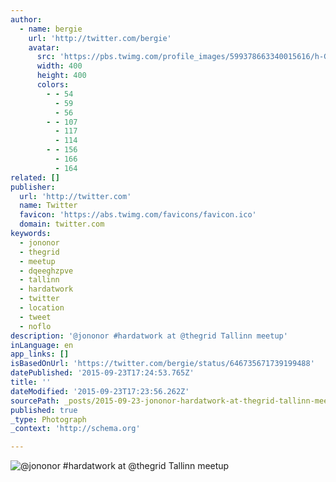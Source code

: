 ```yaml
---
author:
  - name: bergie
    url: 'http://twitter.com/bergie'
    avatar:
      src: 'https://pbs.twimg.com/profile_images/599378663340015616/h-G2oKu5_400x400.jpg'
      width: 400
      height: 400
      colors:
        - - 54
          - 59
          - 56
        - - 107
          - 117
          - 114
        - - 156
          - 166
          - 164
related: []
publisher:
  url: 'http://twitter.com'
  name: Twitter
  favicon: 'https://abs.twimg.com/favicons/favicon.ico'
  domain: twitter.com
keywords:
  - jononor
  - thegrid
  - meetup
  - dqeeghzpve
  - tallinn
  - hardatwork
  - twitter
  - location
  - tweet
  - noflo
description: '@jononor #hardatwork at @thegrid Tallinn meetup'
inLanguage: en
app_links: []
isBasedOnUrl: 'https://twitter.com/bergie/status/646735671739199488'
datePublished: '2015-09-23T17:24:53.765Z'
title: ''
dateModified: '2015-09-23T17:23:56.262Z'
sourcePath: _posts/2015-09-23-jononor-hardatwork-at-thegrid-tallinn-meetup.md
published: true
_type: Photograph
_context: 'http://schema.org'

---
```

![&commat;jononor &num;hardatwork at &commat;thegrid Tallinn meetup](https://pbs.twimg.com/media/CPmqqkFUEAAkb0y.jpg:large)